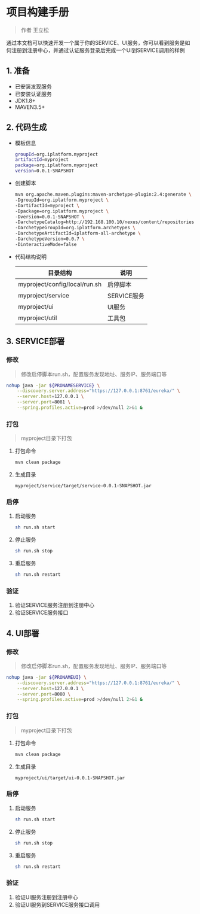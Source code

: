 # 项目构建手册

> 作者 王立松

通过本文档可以快速开发一个属于你的SERVICE、UI服务，你可以看到服务是如何注册到注册中心，并通过认证服务登录后完成一个UI到SERVICE调用的样例

## 1. 准备

- 已安装发现服务
- 已安装认证服务
- JDK1.8+
- MAVEN3.5+

## 2. 代码生成

- 模板信息

  ```bash
  groupId=org.iplatform.myproject
  artifactId=myproject
  package=org.iplatform.myproject
  version=0.0.1-SNAPSHOT
  ```

- 创建脚本

  ```bash
  mvn org.apache.maven.plugins:maven-archetype-plugin:2.4:generate \
  -DgroupId=org.iplatform.myproject \
  -DartifactId=myproject \
  -Dpackage=org.iplatform.myproject \
  -Dversion=0.0.1-SNAPSHOT \
  -DarchetypeCatalog=http://192.168.100.10/nexus/content/repositories/releases \
  -DarchetypeGroupId=org.iplatform.archetypes \
  -DarchetypeArtifactId=iplatform-all-archetype \
  -DarchetypeVersion=0.0.7 \
  -DinteractiveMode=false
  ```

- 代码结构说明

  | 目录结构                      | 说明        |
  | ----------------------------- | ----------- |
  | myproject/config/local/run.sh | 启停脚本    |
  | myproject/service             | SERVICE服务 |
  | myproject/ui                  | UI服务      |
  | myproject/util                | 工具包      |

## 3. SERVICE部署

### 修改

> 修改启停脚本run.sh，配置服务发现地址、服务IP、服务端口等

```bash
nohup java -jar ${PRONAMESERVICE} \
	--discovery.server.address="https://127.0.0.1:8761/eureka/" \
    --server.host=127.0.0.1 \
    --server.port=8081 \
    --spring.profiles.active=prod >/dev/null 2>&1 &
```

### 打包

> myproject目录下打包

1. 打包命令

   ```bash
   mvn clean package
   ```

2. 生成目录

   ```text
   myproject/service/target/service-0.0.1-SNAPSHOT.jar
   ```

### 启停

1. 启动服务

   ```bash
   sh run.sh start
   ```

2. 停止服务

   ```bash
   sh run.sh stop
   ```

3. 重启服务

   ```bash
   sh run.sh restart
   ```

### 验证

1. 验证SERVICE服务注册到注册中心
2. 验证SERVICE服务接口

## 4. UI部署

### 修改

> 修改启停脚本run.sh，配置服务发现地址、服务IP、服务端口等

```bash
nohup java -jar ${PRONAMEUI} \
	--discovery.server.address="https://127.0.0.1:8761/eureka/" \
    --server.host=127.0.0.1 \
    --server.port=8080 \
    --spring.profiles.active=prod >/dev/null 2>&1 &
```

### 打包

> myproject目录下打包

1. 打包命令

   ```bash
   mvn clean package
   ```

2. 生成目录

   ```text
   myproject/ui/target/ui-0.0.1-SNAPSHOT.jar
   ```

### 启停

1. 启动服务

   ```bash
   sh run.sh start
   ```

2. 停止服务

   ```bash
   sh run.sh stop
   ```

3. 重启服务

   ```bash
   sh run.sh restart
   ```

### 验证

1. 验证UI服务注册到注册中心
2. 验证UI服务到SERVICE服务接口调用
